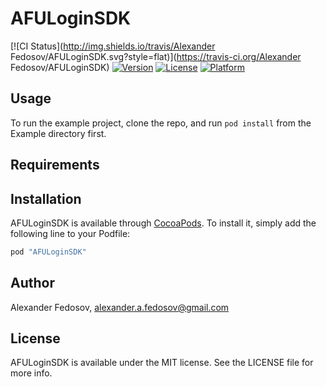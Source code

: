 # AFULoginSDK

[![CI Status](http://img.shields.io/travis/Alexander Fedosov/AFULoginSDK.svg?style=flat)](https://travis-ci.org/Alexander Fedosov/AFULoginSDK)
[![Version](https://img.shields.io/cocoapods/v/AFULoginSDK.svg?style=flat)](http://cocoapods.org/pods/AFULoginSDK)
[![License](https://img.shields.io/cocoapods/l/AFULoginSDK.svg?style=flat)](http://cocoapods.org/pods/AFULoginSDK)
[![Platform](https://img.shields.io/cocoapods/p/AFULoginSDK.svg?style=flat)](http://cocoapods.org/pods/AFULoginSDK)

## Usage

To run the example project, clone the repo, and run `pod install` from the Example directory first.

## Requirements

## Installation

AFULoginSDK is available through [CocoaPods](http://cocoapods.org). To install
it, simply add the following line to your Podfile:

```ruby
pod "AFULoginSDK"
```

## Author

Alexander Fedosov, alexander.a.fedosov@gmail.com

## License

AFULoginSDK is available under the MIT license. See the LICENSE file for more info.
